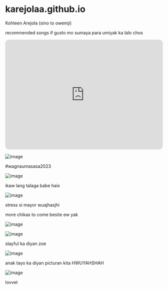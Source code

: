 # karejolaa.github.io
Kohleen Arejola (sino to owemji)

recommended songs if gusto mo sumaya para umiyak ka lalo chos 

<iframe style="border-radius:12px" src="https://open.spotify.com/embed/playlist/2nPM8ZIzPi1ZTwW42VXOFI?utm_source=generator" width="100%" height="352" frameBorder="0" allowfullscreen="" allow="autoplay; clipboard-write; encrypted-media; fullscreen; picture-in-picture" loading="lazy"></iframe>

![image](https://user-images.githubusercontent.com/122416209/212784179-2fc2c731-12d2-4be8-8be8-1def05c66b2c.png)

#wagnaumasasa2023

![image](https://user-images.githubusercontent.com/122416209/212784514-6f86e8ea-a28d-4fdc-b257-ecd2bf657cc7.png)
  
  ikaw lang talaga babe haix 
  
![image](https://user-images.githubusercontent.com/122416209/212784672-c4efab98-240d-4f62-992a-2070d2d2bcab.png)

stress si mayor wuajhasjhi

more chikas to come bestie ew yak 

![image](https://user-images.githubusercontent.com/122416209/212785561-0e21af38-61d3-4e26-a9a3-79936337e064.png)

![image](https://user-images.githubusercontent.com/122416209/212785660-156d7ede-0785-4ccc-9b47-6ebaa6132653.png)

slayful ka diyan zoe 

![image](https://user-images.githubusercontent.com/122416209/212785746-4b776fc7-a749-481f-98f1-a401cd58e9fa.png)
 
 anak tayo ka diyan picturan kita HWUYAHSHAH
 
 
 ![image](https://user-images.githubusercontent.com/122416209/212785861-b6b8698e-eb78-4f27-b7c3-fd067b687db1.png)

lovvet 
